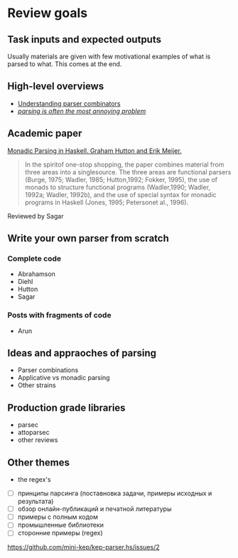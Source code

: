 # Review goals


## Task inputs and expected outputs

Usually materials are given with few motivational examples of what is parsed to what. 
This comes at the end. 

## High-level overviews

- [Understanding parser combinators](https://fsharpforfunandprofit.com/posts/understanding-parser-combinators/)
- [_parsing is often the most annoying problem_](https://www.dabeaz.com/ply/PLYTalk.pdf)

## Academic paper

[Monadic Parsing in Haskell. Graham Hutton and Erik Meijer.](http://www.cs.nott.ac.uk/~pszgmh/pearl.pdf)

>  In the spiritof one-stop  shopping, the paper combines material from three areas into a singlesource. The three areas are functional parsers (Burge, 1975; Wadler, 1985; Hutton,1992; Fokker, 1995), the use of monads to structure functional programs (Wadler,1990;  Wadler,  1992a;  Wadler,  1992b),  and  the  use  of  special  syntax  for  monadic programs  in  Haskell  (Jones,  1995;  Petersonet  al.,  1996).

Reviewed by Sagar

## Write your own parser from scratch

### Complete code

- Abrahamson
- Diehl
- Hutton
- Sagar

### Posts with fragments of code

- Arun

## Ideas and appraoches of parsing 

- Parser combinations
- Applicative vs monadic parsing
- Other strains 
  
## Production grade libraries

- parsec
- attoparsec
- other reviews

## Other themes

- the regex's




- [ ] принципы парсинга (поставновка задачи, примеры исходных и результата)
- [ ] обзор онлайн-публикаций и печатной литературы 
- [ ] примеры с полным кодом
- [ ] промышленные библиотеки
- [ ] сторонние примеры (regex)

https://github.com/mini-kep/kep-parser.hs/issues/2